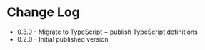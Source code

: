 # Change Log

- 0.3.0 - Migrate to TypeScript + publish TypeScript definitions
- 0.2.0 - Initial published version
